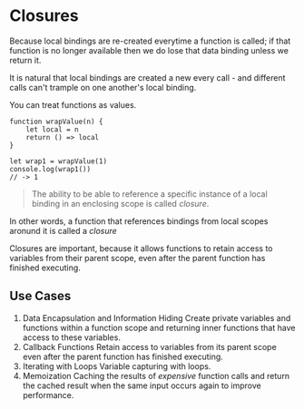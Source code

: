# Closures

Because local bindings are re-created everytime a function is called; if that function is no longer available then we do lose that data binding unless we return it.

It is natural that local bindings are created a new every call - and different calls can't trample on one another's local binding.

You can treat functions as values.

```
function wrapValue(n) {
    let local = n
    return () => local
}
```

```
let wrap1 = wrapValue(1)
console.log(wrap1())
// -> 1
```

> The ability to be able to reference a specific instance of a local binding in an enclosing scope is called *closure*.

In other words, a function that references bindings from local scopes aronund it is called a *closure*

Closures are important, because it allows functions to retain access to variables from their parent scope, even after the parent function has finished executing.

## Use Cases

1. Data Encapsulation and Information Hiding
Create private variables and functions within a function scope and returning inner functions that have access to these variables.
2. Callback Functions
Retain access to variables from its parent scope even after the parent function has finished executing.
3. Iterating with Loops
Variable capturing with loops.
4. Memoization
Caching the results of *expensive* function calls and return the cached result when the same input occurs again to improve performance.
